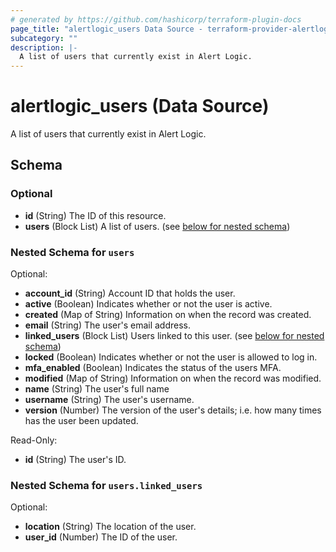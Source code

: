 ```yaml
---
# generated by https://github.com/hashicorp/terraform-plugin-docs
page_title: "alertlogic_users Data Source - terraform-provider-alertlogic"
subcategory: ""
description: |-
  A list of users that currently exist in Alert Logic.
---
```


# alertlogic_users (Data Source)

A list of users that currently exist in Alert Logic.



<!-- schema generated by tfplugindocs -->
## Schema

### Optional

- **id** (String) The ID of this resource.
- **users** (Block List) A list of users. (see [below for nested schema](#nestedblock--users))

<a id="nestedblock--users"></a>
### Nested Schema for `users`

Optional:

- **account_id** (String) Account ID that holds the user.
- **active** (Boolean) Indicates whether or not the user is active.
- **created** (Map of String) Information on when the record was created.
- **email** (String) The user's email address.
- **linked_users** (Block List) Users linked to this user. (see [below for nested schema](#nestedblock--users--linked_users))
- **locked** (Boolean) Indicates whether or not the user is allowed to log in.
- **mfa_enabled** (Boolean) Indicates the status of the users MFA.
- **modified** (Map of String) Information on when the record was modified.
- **name** (String) The user's full name
- **username** (String) The user's username.
- **version** (Number) The version of the user's details; i.e. how many times has the user been updated.

Read-Only:

- **id** (String) The user's ID.

<a id="nestedblock--users--linked_users"></a>
### Nested Schema for `users.linked_users`

Optional:

- **location** (String) The location of the user.
- **user_id** (Number) The ID of the user.


